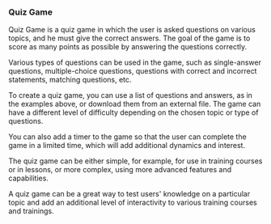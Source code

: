 ### Quiz Game

Quiz Game is a quiz game in which the user is asked questions on various topics, and he must give the correct answers. The goal of the game is to score as many points as possible by answering the questions correctly.

Various types of questions can be used in the game, such as single-answer questions, multiple-choice questions, questions with correct and incorrect statements, matching questions, etc.

To create a quiz game, you can use a list of questions and answers, as in the examples above, or download them from an external file. The game can have a different level of difficulty depending on the chosen topic or type of questions.

You can also add a timer to the game so that the user can complete the game in a limited time, which will add additional dynamics and interest.

The quiz game can be either simple, for example, for use in training courses or in lessons, or more complex, using more advanced features and capabilities.

A quiz game can be a great way to test users' knowledge on a particular topic and add an additional level of interactivity to various training courses and trainings.
